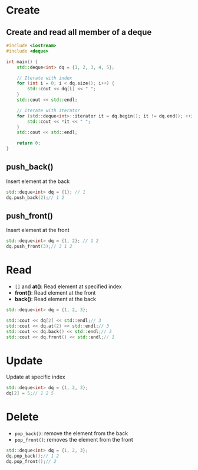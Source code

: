 # Create
## Create and read all member of a deque

```cpp
#include <iostream>
#include <deque>

int main() {
    std::deque<int> dq = {1, 2, 3, 4, 5};

    // Iterate with index
    for (int i = 0; i < dq.size(); i++) {
        std::cout << dq[i] << " ";
    }
    std::cout << std::endl;

    // Iterate with iterator
    for (std::deque<int>::iterator it = dq.begin(); it != dq.end(); ++it) {
        std::cout << *it << " ";
    }
    std::cout << std::endl;

    return 0;
}
```
## push_back()
Insert element at the back
```cpp
std::deque<int> dq = {1}; // 1
dq.push_back(2);// 1 2
```
## push_front()	
Insert element at the front
```cpp
std::deque<int> dq = {1, 2}; // 1 2
dq.push_front(3);// 3 1 2
```
# Read

* ``[]`` and **at()**: Read element at specified index
* **front()**: Read element at the front
* **back()**: Read element at the back
```cpp
std::deque<int> dq = {1, 2, 3};

std::cout << dq[2] << std::endl;// 3
std::cout << dq.at(2) << std::endl;// 3
std::cout << dq.back() << std::endl;// 3
std::cout << dq.front() << std::endl;// 1
```
# Update
Update at specific index
```cpp
std::deque<int> dq = {1, 2, 3};
dq[2] = 5;// 1 2 5
```
# Delete
* ``pop_back()``: remove the element from the back
* ``pop_front()``: removes the element from the front
```cpp
std::deque<int> dq = {1, 2, 3};
dq.pop_back();// 1 2
dq.pop_front();// 2
```